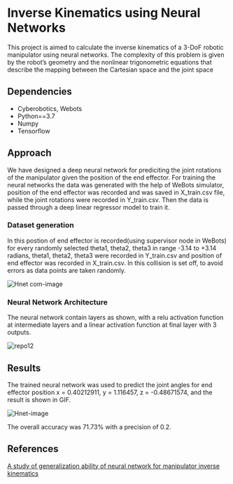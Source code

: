 # Inverse Kinematics using Neural Networks

This project is aimed to calculate the inverse kinematics of a 3-DoF robotic manipulator using neural networks. The complexity of this problem is given by the robot’s geometry and the nonlinear trigonometric equations that describe the mapping between the Cartesian space and the joint space




## Dependencies

- Cyberobotics, Webots
- Python==3.7
- Numpy
- Tensorflow




## Approach

We have designed a deep neural network for prediciting the joint rotations of the manipulator given the position of the end effector. For training the neural networks the data was generated with the help of WeBots simulator, position of the end effector was recorded and was saved in X_train.csv file, while the joint rotations were recorded in Y_train.csv. Then the data is passed through a deep linear regressor model to train it. 

### Dataset generation

In this postion of end effector is recorded(using supervisor node in WeBots) for every randomly selected theta1, theta2, theta3 in range -3.14 to +3.14 radians, theta1, theta2, theta3 were recorded in Y_train.csv and position of end effector was recorded in X_train.csv. In this collision is set off, to avoid errors as data points are taken randomly.

![Hnet com-image](https://user-images.githubusercontent.com/64823050/130271518-dd71215f-9cd3-417b-af3c-406509dc62dd.gif)

### Neural Network Architecture

The neural network contain layers as shown, with a relu activation function at intermediate layers and a linear activation function at final layer with 3 outputs.

![repo12](https://user-images.githubusercontent.com/64823050/130329974-3b6fcf90-af34-4e33-a55b-b7b0eac2dbae.png)




## Results

The trained neural network was used to predict the joint angles for end effector position x = 0.40212911, y = 1.116457, z = -0.48671574, and the result is shown in GIF.

![Hnet-image](https://user-images.githubusercontent.com/64823050/130329990-f971c5ec-b915-47a9-a528-4472f07ac505.gif)

The overall accuracy was 71.73% with a precision of 0.2.




## References

[A study of generalization ability of neural network for manipulator inverse kinematics](https://ieeexplore.ieee.org/document/239161)
